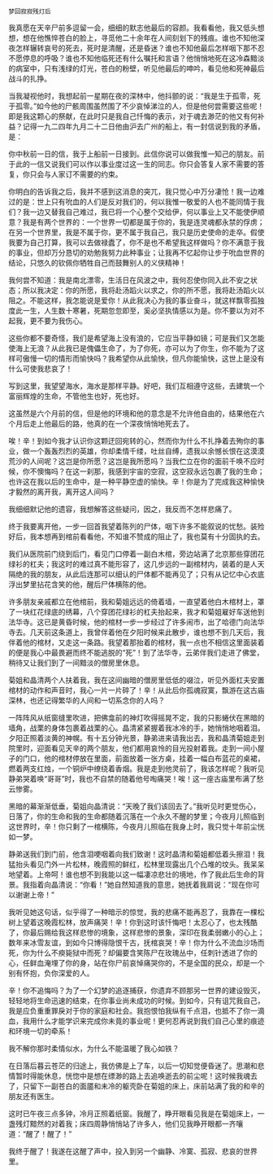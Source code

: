     梦回寂寂残灯后 

   我真愿在天辛尸前多逗留一会，细细的默志他最后的容颜。我看看他，我又低头想想，想在他憔悴苍白的脸上，寻觅他二十余年在人间刻划下的残痕。谁也不知他深夜怎样辗转哀号的死去，死时是清醒，还是昏迷？谁也不知他最后怎样咽下那不忍不愿停息的呼吸？谁也不知他临死还有什么嘱托和言语？他悄悄地死在这冷森黯淡的病室中，只有浅绿的灯光，苍白的粉壁，听见他最后的呻吟，看见他和死神最后战斗的扎挣。

   当我凝视他时，我想起前一星期在夜的深林中，他抖颤的说：“我是生于孤零，死于孤零。”如今他的尸骸周围虽然围了不少哀悼涕泣的人，但是他何尝需要这些呢！即是我这颗心的祭献，在此时只是我自己忏悔的表示，对于魂去渺茫的他又有何补益？记得一九二四年九月二十二日他由沪去广州的船上，有一封信说到我的矛盾，是：

   你中秋前一日的信，我于上船前一日接到。此信你说可以做我惟一知己的朋友。前于此的一信又说我们可以作以事业度过这一生的同志。你只会答复人家不需要的答复，你只会与人家订不需要的约束。

   你明白的告诉我之后，我并不感到这消息的突兀，我只觉心中万分凄怆！我一边难过的是：世上只有吮血的人们是反对我们的，何以我惟一敬爱的人也不能同情于我们？我一边又替我自己难过，我已将一个心整个交给伊，何以事业上又不能使伊顺意？我是有两个世界的：一个世界一切都是属于你的，我是连灵魂都永禁的俘虏；在另一个世界里，我是不属于你，更不属于我自己，我只是历史使命的走卒。假使我要为自己打算，我可以去做禄蠹了，你不是也不希望我这样做吗？你不满意于我的事业，但却万分恳切的劝勉我努力此种事业；让我再不忆起你让步于吮血世界的结论，只悠久的钦佩你牺牲自己而鼓舞别人的义侠精神！

   我何尝不知道：我是南北漂零，生活日在风波之中，我何忍使你同入此不安之状态；所以我决定：你的所愿，我将赴汤蹈火以求之，你的所不愿，我将赴汤蹈火以阻之。不能这样，我怎能说是爱你！从此我决心为我的事业奋斗，就这样飘零孤独度此一生，人生数十寒暑，死期忽忽即至，奚必坚执情感以为是。你不要以为对不起我，更不要为我伤心。

   这些你都不要奇怪，我们是希望海上没有浪的，它应当平静如镜；可是我们又怎能使海上无浪？从此我已是傀儡生命了，为了你死，亦可以为了你生，你不能为了这样可傲慢一切的情形而愉快吗？我希望你从此愉快，但凡你能愉快，这世上是没有什么可使我悲哀了！

   写到这里，我望望海水，海水是那样平静。好吧，我们互相遵守这些，去建筑一个富丽辉煌的生命，不管他生也好，死也好。

   这虽然是六个月前的信，但是他的环境和他的意念是不允许他自由的，结果他在六个月后走上他最后的路，他真的在一个深夜悄悄地死去了。

   唉！辛！到如今我才认识你这颗迂回宛转的心，然而你为什么不扎挣着去殉你的事业，做一个轰轰烈烈的英雄，你却柔情千缕，吐丝自缚，遗我以余憾长恨在这漠漠荒沙的人间呢？这岂是你所愿？这岂是我所愿吗？当我伫立在你的面前千唤不应时候，你不懊悔吗？在这一刹那，我感到宇宙的空寂，这空寂永远包裹了我的生命；也许这在我以后的生命中，是一种平静空虚的愉快。辛！你是为了完成我这种愉快才毅然的离开我，离开这人间吗？

   我细细默记他的遗容，我想解答这些疑问，因之，我反而不怎样悲痛了。

   终于我要离开他，一步一回首我望着陈列的尸体，咽下许多不能叙说的忧愁。装殓好后，我本想再到棺前看看他，不知谁不赞成的阻止了，我也莫有十分固执的去。

   我们从医院前门绕到后门，看见门口停着一副白木棺，旁边站满了北京那些穿团花绿衫的杠夫；我这时的难过真不能形容了，这几步远的一副棺材内，装着的是人天隔绝的我的朋友，从此后连那可以细认的尸体都不能再见了；只有从记忆中心衣底浮出梦里拈花含笑的他，醒后尸体横陈的他。

   许多朋友亲戚都立在他棺前，我和菊姐远远的倚着墙，一直望着他白木棺材上，罩了一块红花绿底的绣幕，八个穿团花绿衫的杠夫抬起来，我才和菊姐雇好车送他到法华寺。这已是黄昏时候，他的棺材一步一步经过了许多闹市，出了哈德门向法华寺去。几天前这条道上，我曾伴着他在夕阳时候来此散步，谁也想不到几天后，我伴着他的棺材，又走这一条路。我望着那抬着的棺材，我一点也不相信这里面装着的便是我心中最畏避而终不能逃脱的“死”！到了法华寺，云弟伴我们走进了佛堂，稍待又让我们到了一间黯淡的僧房里休息。

   菊姐和晶清两个人扶着我，我在这间幽暗的僧房里低低的啜泣，听见外面杠夫安置棺材的动作和声音时，我心一片一片碎了！辛！从此后你孤魂寂寞，飘游在这古庙深林，也还记得繁华的人间和一切系念你的人吗？

   一阵阵风从纸窗缝里吹进，把佛龛前的神灯吹得摇晃不定，我的只影蜷伏在黑暗的墙角，战栗的身体包裹着战栗的心。晶清紧紧握着我冰冷的手，她悄悄地咽着泪。夕阳正照着淡黄的神幌。有十五分钟光景，静弟进来请我出去，我和晶清菊姐走到院里时，迎面看见天辛的两个朋友，他们都用哀怜的目光投射着我。走到一间小屋子的门口，他的棺材停放在里面，前面放着一张方桌，挂着一幅白布蓝花的桌裙，燃着两支红烛，一个铜炉中缭绕着香烟。我是走到他灵前了，我该怎样呢？我听见静弟哭着唤“哥哥”时，我也不自禁的随着他号啕痛哭！唉！这一座古庙里布满了愁云惨雾。

   黑暗的幕渐渐低垂，菊姐向晶清说：“天晚了我们该回去了。”我听见时更觉伤心，日落了，你的生命和我的生命都随着沉落在一个永久不醒的梦里；今夜月儿照临到这世界时，辛！你只剩了一棺横陈，今夜月儿照临在我身上时，我只觉十年前尘恍如一梦。

   静弟送我们到门前，他含泪哽咽着向我们致谢！这时晶清和菊姐都低着头擦泪！我猛抬头看见门外一片松林，晚霞照的鲜红，松林里现露出几个凸堆的坟头。我呆呆地望着。上帝呵！谁也想不到我能以这一幅凄凉悲壮的境地，作了我此后生命的背景。我指着向晶清说：“你看！”她自然知道我的意思，她抚着我肩说：“现在你可以谢谢上帝！”

   我听见她这句话，似乎得了一种暗示的惊觉，我的悲痛不能再忍了，我靠在一棵松树上望着这晚霞松林，放声痛哭！辛！你到这时该忏悔吧！太忍心了，也太残酷了，你最后赐给我这样悲惨的境象，这样悲惨的景象，深印在我柔弱嫩小的心上；数年来冰雪友谊，到如今只博得隐恨千古，抚棺哀哭！辛！你为什么不流血沙场而死，你为什么不瘐毙狱中而死？却偏要含笑陈尸在玫瑰丛中，任刺针透进了你的心，任鲜血淹埋了你的身，站在你尸前哀悼痛哭你的，不是全国的民众，却是一个别有怀抱，负你深爱的人。

   辛！你不追悔吗？为了一个幻梦的追逐捕获，你遗弃不顾那另一世界的建设毁灭，轻轻地将生命迅速的结束，在你事业尚未成功的时候。到如今，只有诅咒我自己，我是应负重重罪戾对于你的家庭和社会。我抱恨怕我纵有千点泪，也抵不了你一滴血，我用什么才能学识来完成你未竟的事业呢！更何忍再说到我们自己心里的痕迹和环境一切的牵系！

   我不解你那时柔情似水，为什么不能温暖了我心如铁？

   在日落后暮云苍茫的归途上，我仿佛是上了车，以后一切知觉便昏迷了。思潮和悲情暂时得能休息，恍惚中是想在缥渺的路上去追唤逝去的前尘呢！这时候我魂去了，只留下一副苍白的面靥和未冷的躯壳卧在菊姐的床上，床前站满了我的和辛的朋友还有医生。

   这时已午夜三点多钟，冷月正照着纸窗。我醒了，睁开眼看见我是在菊姐床上，一盏残灯黯然的对着我；床四周静悄悄站了许多人，他们见我睁开眼都一齐嚷道：“醒了！醒了！”

   我终于醒了！我遂在这醒了声中，投入到另一个幽静、冷寞、孤寂、悲哀的世界里。

